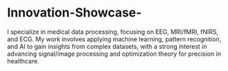 # Innovation-Showcase-
I specialize in medical data processing, focusing on EEG, MRI/fMRI, fNIRS, and ECG. My work involves applying machine learning, pattern recognition, and AI to gain insights from complex datasets, with a strong interest in advancing signal/image processing and optimization theory for precision in healthcare.

